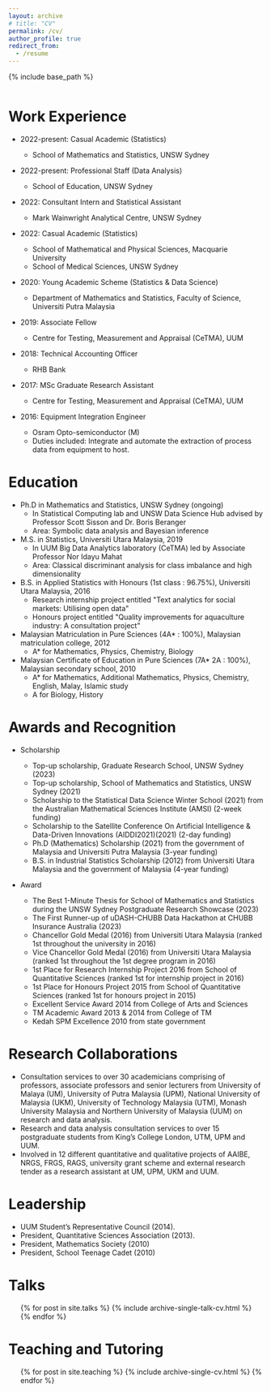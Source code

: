 ```yaml
---
layout: archive
# title: "CV"
permalink: /cv/
author_profile: true
redirect_from:
  - /resume
---
```


{% include base_path %}

<a href="images/Hakiim_CV.pdf" class="image fit"><img src="images/marr_pic.jpg" alt=""></a>

Work Experience
======
* 2022-present: Casual Academic (Statistics)
  * School of Mathematics and Statistics, UNSW Sydney

* 2022-present: Professional Staff (Data Analysis)
  * School of Education, UNSW Sydney

* 2022: Consultant Intern and Statistical Assistant
  * Mark Wainwright Analytical Centre, UNSW Sydney

* 2022: Casual Academic (Statistics)
  * School of Mathematical and Physical Sciences, Macquarie University
  * School of Medical Sciences, UNSW Sydney

* 2020: Young Academic Scheme (Statistics & Data Science)
  * Department of Mathematics and Statistics, Faculty of Science, Universiti Putra Malaysia

* 2019: Associate Fellow
  * Centre for Testing, Measurement and Appraisal (CeTMA), UUM

* 2018: Technical Accounting Officer
  * RHB Bank

* 2017: MSc Graduate Research Assistant
  * Centre for Testing, Measurement and Appraisal (CeTMA), UUM

* 2016: Equipment Integration Engineer
  * Osram Opto-semiconductor (M)
  * Duties included: Integrate and automate the extraction of process data from equipment to host.

Education
======
* Ph.D in Mathematics and Statistics, UNSW Sydney (ongoing)
  * In Statistical Computing lab and UNSW Data Science Hub advised by Professor Scott Sisson and Dr. Boris Beranger
  * Area: Symbolic data analysis and Bayesian inference
* M.S. in Statistics, Universiti Utara Malaysia, 2019
  * In UUM Big Data Analytics laboratory (CeTMA) led by Associate Professor Nor Idayu Mahat
  * Area: Classical discriminant analysis for class imbalance and high dimensionality
* B.S. in Applied Statistics with Honours (1st class : 96.75%), Universiti Utara Malaysia, 2016
  * Research internship project entitled "Text analytics for social markets: Utilising open data"
  * Honours project entitled "Quality improvements for aquaculture industry: A consultation project"
* Malaysian Matriculation in Pure Sciences (4A* : 100%), Malaysian matriculation college, 2012
  * A* for Mathematics, Physics, Chemistry, Biology
* Malaysian Certificate of Education in Pure Sciences (7A* 2A : 100%), Malaysian secondary school, 2010
  * A* for Mathematics, Additional Mathematics, Physics, Chemistry, English, Malay, Islamic study
  * A for Biology, History

Awards and Recognition
======
* Scholarship
  * Top-up scholarship, Graduate Research School, UNSW Sydney (2023)
  * Top-up scholarship, School of Mathematics and Statistics, UNSW Sydney (2021)
  * Scholarship to the Statistical Data Science Winter School (2021) from the Australian Mathematical Sciences Institute (AMSI) (2-week funding)
  * Scholarship to the Satellite Conference On Artificial Intelligence & Data-Driven Innovations (AIDDI2021)(2021) (2-day funding)
  * Ph.D (Mathematics) Scholarship (2021) from the government of Malaysia and Universiti Putra Malaysia (3-year funding)
  * B.S. in Industrial Statistics Scholarship (2012) from Universiti Utara Malaysia and the government of Malaysia (4-year funding)

* Award
  * The Best 1-Minute Thesis for School of Mathematics and Statistics during the UNSW Sydney Postgraduate Research Showcase (2023)
  * The First Runner-up of uDASH-CHUBB Data Hackathon at CHUBB Insurance Australia (2023)
  * Chancellor Gold Medal (2016) from Universiti Utara Malaysia (ranked 1st throughout the university in 2016)
  * Vice Chancellor Gold Medal (2016) from Universiti Utara Malaysia (ranked 1st throughout the 1st degree program in 2016)
  * 1st Place for Research Internship Project 2016 from School of Quantitative Sciences (ranked 1st for internship project in 2016)
  * 1st Place for Honours Project 2015 from School of Quantitative Sciences (ranked 1st for honours project in 2015)
  * Excellent Service Award 2014 from College of Arts and Sciences
  * TM Academic Award 2013 & 2014 from College of TM
  * Kedah SPM Excellence 2010 from state government
  
Research Collaborations
======
* Consultation services to over 30 academicians comprising of professors, associate professors and senior lecturers from University of Malaya (UM), University of Putra Malaysia (UPM), National University of Malaysia (UKM), University of Technology Malaysia (UTM), Monash University Malaysia and Northern University of Malaysia (UUM) on research and data analysis.
* Research and data analysis consultation services to over 15 postgraduate students from King’s College London, UTM, UPM and UUM.
* Involved in 12 different quantitative and qualitative projects of AAIBE, NRGS, FRGS, RAGS, university grant scheme and external research tender as a research assistant at UM, UPM, UKM and UUM.

Leadership
======
* UUM Student’s Representative Council (2014).
* President, Quantitative Sciences Association (2013).
* President, Mathematics Society (2010)
* President, School Teenage Cadet (2010)

Talks
======
  <ul>{% for post in site.talks %}
    {% include archive-single-talk-cv.html %}
  {% endfor %}</ul>
  
Teaching and Tutoring
======
  <ul>{% for post in site.teaching %}
    {% include archive-single-cv.html %}
  {% endfor %}</ul>
